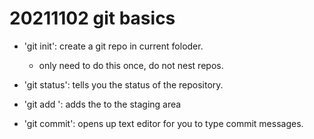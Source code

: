 # 20211102 git basics

- 'git init': create a git repo in current foloder.
	- only need to do this once, do not nest repos.
- 'git status': tells  you the status of the repository.

- 'git add <FILE>': adds the <FILE> to the staging area
- 'git commit': opens up text editor for you to type commit messages.
